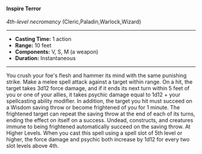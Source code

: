 #### Inspire Terror
*4th-level necromancy* (Cleric,Paladin,Warlock,Wizard)
___
- **Casting Time:** 1 action
- **Range:** 10 feet
- **Components:** V, S, M (a weapon)
- **Duration:** Instantaneous
---
You crush your foe's flesh and hammer its mind
with the same punishing strike. Make a melee spell
attack against a target within range. On a hit, the
target takes 3d12 force damage, and if it ends its
next turn within 5 feet of you or one of your allies, it
takes psychic damage equal to 1d12 + your
spellcasting ability modifier.
In addition, the target you hit must succeed on a
Wisdom saving throw or become frightened of you
for 1 minute. The frightened target can repeat the
saving throw at the end of each of its turns, ending
the effect on itself on a success. Undead, constructs, and creatures immune to being frightened
automatically succeed on the saving throw.
At Higher Levels.  When you cast this spell using
a spell slot of 5th level or higher, the force damage
and psychic both increase by 1d12 for every two slot
levels above 4th.

